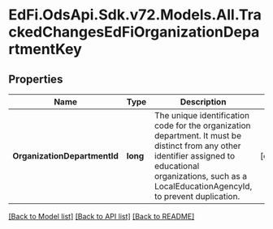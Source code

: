 # EdFi.OdsApi.Sdk.v72.Models.All.TrackedChangesEdFiOrganizationDepartmentKey

## Properties

Name | Type | Description | Notes
------------ | ------------- | ------------- | -------------
**OrganizationDepartmentId** | **long** | The unique identification code for the organization department. It must be distinct from any other identifier assigned to educational organizations, such as a LocalEducationAgencyId, to prevent duplication. | [optional] 

[[Back to Model list]](../../README.md#documentation-for-models) [[Back to API list]](../../README.md#documentation-for-api-endpoints) [[Back to README]](../../README.md)

